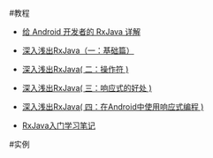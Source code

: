 #教程
- [给 Android 开发者的 RxJava 详解](http://gank.io/post/560e15be2dca930e00da1083#toc_14)

- [深入浅出RxJava（一：基础篇）](http://blog.csdn.net/lzyzsd/article/details/41833541)
- [深入浅出RxJava( 二：操作符 )](http://blog.csdn.net/lzyzsd/article/details/44094895)
- [深入浅出RxJava( 三：响应式的好处 )](http://blog.csdn.net/lzyzsd/article/details/44891933)
- [深入浅出RxJava( 四：在Android中使用响应式编程 )](http://blog.csdn.net/lzyzsd/article/details/45033611)

- [RxJava入门学习笔记](http://blog.csdn.net/aishang5wpj/article/details/51580641)


#实例